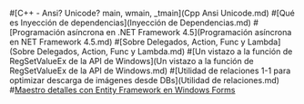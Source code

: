 #[C++ - Ansi? Unicode? main, wmain, _tmain](Cpp  Ansi Unicode.md)
#[Qué es Inyección de dependencias](Inyección de Dependencias.md)
#[Programación asíncrona en .NET Framework 4.5](Programación asíncrona en NET Framework 4.5.md)
#[Sobre Delegados, Action, Func y Lambda](Sobre Delegados, Action, Func y Lambda.md)
#[Un vistazo a la función de RegSetValueEx de la API de Windows](Un vistazo a la función de RegSetValueEx de la API de Windows.md)
#[Utilidad de relaciones 1-1 para optimizar descarga de imágenes desde DBs](Utilidad de relaciones.md)
#[Maestro detalles con Entity Framework en Windows Forms](Maestro-detalles-con-Entity-Framework.md)
